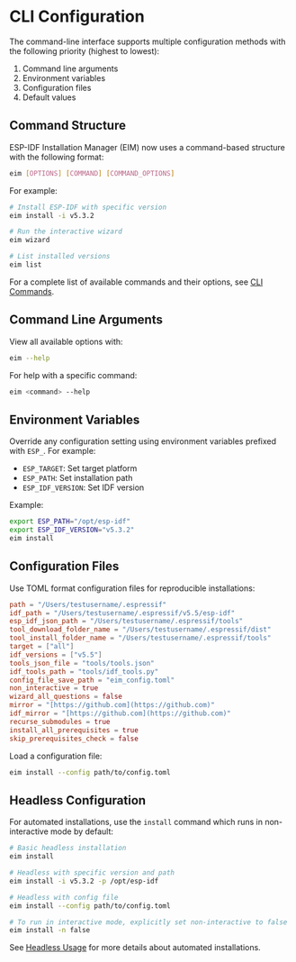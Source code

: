 # CLI Configuration

The command-line interface supports multiple configuration methods with the following priority (highest to lowest):

1. Command line arguments
2. Environment variables
3. Configuration files
4. Default values

## Command Structure

ESP-IDF Installation Manager (EIM) now uses a command-based structure with the following format:

```bash
eim [OPTIONS] [COMMAND] [COMMAND_OPTIONS]
```

For example:
```bash
# Install ESP-IDF with specific version
eim install -i v5.3.2

# Run the interactive wizard
eim wizard

# List installed versions
eim list
```

For a complete list of available commands and their options, see [CLI Commands](./cli_commands.md).

## Command Line Arguments

View all available options with:
```bash
eim --help
```

For help with a specific command:
```bash
eim <command> --help
```

## Environment Variables

Override any configuration setting using environment variables prefixed with `ESP_`. For example:
- `ESP_TARGET`: Set target platform
- `ESP_PATH`: Set installation path
- `ESP_IDF_VERSION`: Set IDF version

Example:
```bash
export ESP_PATH="/opt/esp-idf"
export ESP_IDF_VERSION="v5.3.2"
eim install
```

## Configuration Files

Use TOML format configuration files for reproducible installations:

```toml
path = "/Users/testusername/.espressif"
idf_path = "/Users/testusername/.espressif/v5.5/esp-idf"
esp_idf_json_path = "/Users/testusername/.espressif/tools"
tool_download_folder_name = "/Users/testusername/.espressif/dist"
tool_install_folder_name = "/Users/testusername/.espressif/tools"
target = ["all"]
idf_versions = ["v5.5"]
tools_json_file = "tools/tools.json"
idf_tools_path = "tools/idf_tools.py"
config_file_save_path = "eim_config.toml"
non_interactive = true
wizard_all_questions = false
mirror = "[https://github.com](https://github.com)"
idf_mirror = "[https://github.com](https://github.com)"
recurse_submodules = true
install_all_prerequisites = true
skip_prerequisites_check = false
```


Load a configuration file:
```bash
eim install --config path/to/config.toml
```

## Headless Configuration

For automated installations, use the `install` command which runs in non-interactive mode by default:

```bash
# Basic headless installation
eim install

# Headless with specific version and path
eim install -i v5.3.2 -p /opt/esp-idf

# Headless with config file
eim install --config path/to/config.toml

# To run in interactive mode, explicitly set non-interactive to false
eim install -n false
```

See [Headless Usage](./headless_usage.md) for more details about automated installations.
